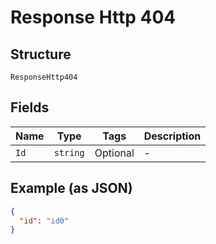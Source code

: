 
# Response Http 404

## Structure

`ResponseHttp404`

## Fields

| Name | Type | Tags | Description |
|  --- | --- | --- | --- |
| `Id` | `string` | Optional | - |

## Example (as JSON)

```json
{
  "id": "id0"
}
```

